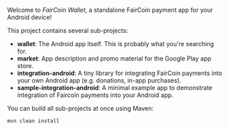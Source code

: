 Welcome to _FairCoin Wallet_, a standalone FairCoin payment app for your Android device!

This project contains several sub-projects:

 * __wallet__:
     The Android app itself. This is probably what you're searching for.
 * __market__:
     App description and promo material for the Google Play app store.
 * __integration-android__:
     A tiny library for integrating FairCoin payments into your own Android app
     (e.g. donations, in-app purchases).
 * __sample-integration-android__:
     A minimal example app to demonstrate integration of Faircoin payments into
     your Android app.

You can build all sub-projects at once using Maven:

`mvn clean install`
